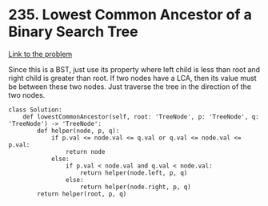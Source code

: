 # 235. Lowest Common Ancestor of a Binary Search Tree
[Link to the problem](https://leetcode.com/problems/lowest-common-ancestor-of-a-binary-search-tree/)

Since this is a BST, just use its property where left child is less than root and right child is greater than root. 
If two nodes have a LCA, then its value must be between these two nodes. Just traverse the tree in the direction of the two nodes.

```
class Solution:
    def lowestCommonAncestor(self, root: 'TreeNode', p: 'TreeNode', q: 'TreeNode') -> 'TreeNode':
        def helper(node, p, q):
            if p.val <= node.val <= q.val or q.val <= node.val <= p.val:
                return node
            else:
                if p.val < node.val and q.val < node.val:
                    return helper(node.left, p, q)
                else:
                    return helper(node.right, p, q)
        return helper(root, p, q)
```

